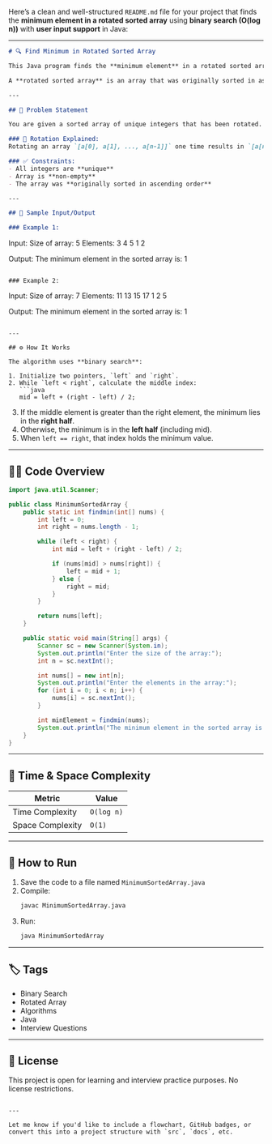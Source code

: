 Here’s a clean and well-structured `README.md` file for your project that finds the **minimum element in a rotated sorted array** using **binary search (O(log n))** with **user input support** in Java:

---

```markdown
# 🔍 Find Minimum in Rotated Sorted Array

This Java program finds the **minimum element** in a rotated sorted array using **binary search** with a time complexity of `O(log n)`.

A **rotated sorted array** is an array that was originally sorted in ascending order, then rotated between 1 and `n` times. This problem is commonly seen in competitive programming and technical interviews.

---

## 📌 Problem Statement

You are given a sorted array of unique integers that has been rotated. Your task is to return the **minimum element** in this array.

### 🔁 Rotation Explained:
Rotating an array `[a[0], a[1], ..., a[n-1]]` one time results in `[a[n-1], a[0], ..., a[n-2]]`.

### ✅ Constraints:
- All integers are **unique**
- Array is **non-empty**
- The array was **originally sorted in ascending order**

---

## 🧪 Sample Input/Output

### Example 1:
```
Input:
Size of array: 5
Elements: 3 4 5 1 2

Output:
The minimum element in the sorted array is: 1
```

### Example 2:
```
Input:
Size of array: 7
Elements: 11 13 15 17 1 2 5

Output:
The minimum element in the sorted array is: 1
```

---

## ⚙️ How It Works

The algorithm uses **binary search**:

1. Initialize two pointers, `left` and `right`.
2. While `left < right`, calculate the middle index:
   ```java
   mid = left + (right - left) / 2;
   ```
3. If the middle element is greater than the right element, the minimum lies in the **right half**.
4. Otherwise, the minimum is in the **left half** (including mid).
5. When `left == right`, that index holds the minimum value.

---

## 🧑‍💻 Code Overview

```java
import java.util.Scanner;

public class MinimumSortedArray {
    public static int findmin(int[] nums) {
        int left = 0;
        int right = nums.length - 1;

        while (left < right) {
            int mid = left + (right - left) / 2;

            if (nums[mid] > nums[right]) {
                left = mid + 1;
            } else {
                right = mid;
            }
        }

        return nums[left];
    }

    public static void main(String[] args) {
        Scanner sc = new Scanner(System.in);
        System.out.println("Enter the size of the array:");
        int n = sc.nextInt();

        int nums[] = new int[n];
        System.out.println("Enter the elements in the array:");
        for (int i = 0; i < n; i++) {
            nums[i] = sc.nextInt();
        }

        int minElement = findmin(nums);
        System.out.println("The minimum element in the sorted array is: " + minElement);
    }
}
```

---

## 🧠 Time & Space Complexity

| Metric             | Value        |
|--------------------|--------------|
| Time Complexity    | `O(log n)`   |
| Space Complexity   | `O(1)`       |

---

## 📂 How to Run

1. Save the code to a file named `MinimumSortedArray.java`
2. Compile:  
   ```bash
   javac MinimumSortedArray.java
   ```
3. Run:  
   ```bash
   java MinimumSortedArray
   ```

---

## 🏷️ Tags

- Binary Search
- Rotated Array
- Algorithms
- Java
- Interview Questions

---

## 📄 License

This project is open for learning and interview practice purposes. No license restrictions.

```

---

Let me know if you'd like to include a flowchart, GitHub badges, or convert this into a project structure with `src`, `docs`, etc.